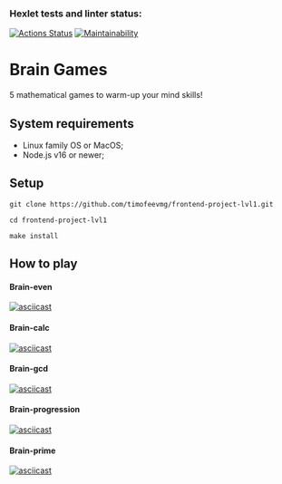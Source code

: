 ### Hexlet tests and linter status:
[![Actions Status](https://github.com/timofeevmg/frontend-project-lvl1/workflows/hexlet-check/badge.svg)](https://github.com/timofeevmg/frontend-project-lvl1/actions)
[![Maintainability](https://api.codeclimate.com/v1/badges/53c74474840b918f2193/maintainability)](https://codeclimate.com/github/timofeevmg/frontend-project-lvl1/maintainability)

# Brain Games

5 mathematical games to warm-up your mind skills!

## System requirements

- Linux family OS or MacOS;
- Node.js v16 or newer;

## Setup
````git clone https://github.com/timofeevmg/frontend-project-lvl1.git````

````cd frontend-project-lvl1````

````make install````

## How to play

#### Brain-even
[![asciicast](https://asciinema.org/a/512634.svg)](https://asciinema.org/a/512634)

#### Brain-calc
[![asciicast](https://asciinema.org/a/514718.svg)](https://asciinema.org/a/514718)

#### Brain-gcd
[![asciicast](https://asciinema.org/a/514734.svg)](https://asciinema.org/a/514734)

#### Brain-progression
[![asciicast](https://asciinema.org/a/514911.svg)](https://asciinema.org/a/514911)

#### Brain-prime
[![asciicast](https://asciinema.org/a/514931.svg)](https://asciinema.org/a/514931)
